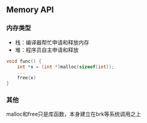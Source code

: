 Memory API
---

### 内存类型

- 栈：编译器帮忙申请和释放内存
- 堆：程序员自主申请和释放

```C
void func() {
    int *x = (int *)malloc(sizeof(int));
    ...
    free(x)
}
```


### 其他

malloc和free只是库函数，本身建立在brk等系统调用之上